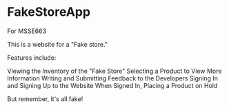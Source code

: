 # FakeStoreApp
For MSSE663


This is a website for a "Fake store."

Features include:

Viewing the Inventory of the "Fake Store"
Selecting a Product to View More Information
Writing and Submitting Feedback to the Developers
Signing In and Signing Up to the Website
When Signed In, Placing a Product on Hold

But remember, it's all fake!
